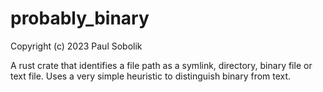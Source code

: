 # probably_binary

Copyright (c) 2023 Paul Sobolik

A rust crate that identifies a file path as a symlink, directory, binary file 
or text file. Uses a very simple heuristic to distinguish binary from text.